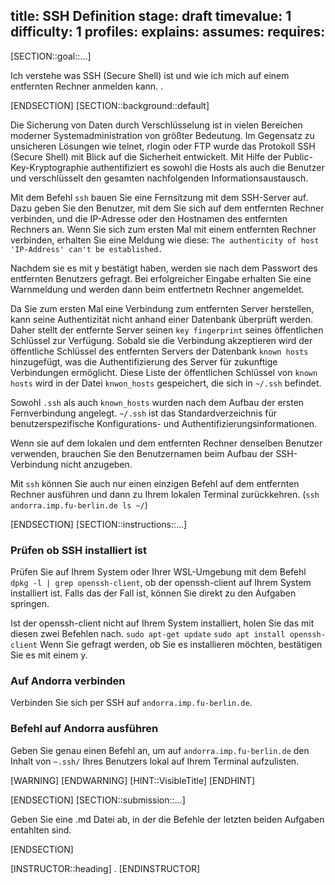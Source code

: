 title: SSH Definition
stage: draft
timevalue: 1
difficulty: 1
profiles:
explains:
assumes:
requires:
---
[SECTION::goal::...]

Ich verstehe was SSH (Secure Shell) ist und wie ich mich auf einem entfernten Rechner anmelden kann.
.

[ENDSECTION]
[SECTION::background::default]

Die Sicherung von Daten durch Verschlüsselung ist in vielen Bereichen moderner Systemadministration von größter Bedeutung. Im Gegensatz zu unsicheren Lösungen wie telnet, rlogin oder FTP wurde das Protokoll SSH (Secure Shell) mit Blick auf die Sicherheit entwickelt. Mit Hilfe der Public-Key-Kryptographie authentifiziert es sowohl die Hosts als auch die Benutzer und verschlüsselt den gesamten nachfolgenden Informationsaustausch.

Mit dem Befehl `ssh` bauen Sie eine Fernsitzung mit dem SSH-Server auf. Dazu geben Sie den Benutzer, mit dem Sie sich auf dem entfernten Rechner verbinden, und die IP-Adresse oder den Hostnamen des entfernten Rechners an. Wenn Sie sich zum ersten Mal mit einem entfernten Rechner verbinden, erhalten Sie eine Meldung wie diese:
`The authenticity of host 'IP-Address' can't be established.`

Nachdem sie es mit y bestätigt haben, werden sie nach dem Passwort des entfernten Benutzers gefragt. Bei erfolgreicher Eingabe erhalten Sie eine Warnmeldung und werden dann beim entfertnetn Rechner angemeldet.

Da Sie zum ersten Mal eine Verbindung zum entfernten Server herstellen, kann seine Authentizität nicht anhand einer Datenbank überprüft werden. Daher stellt der entfernte Server seinen `key fingerprint` seines öffentlichen Schlüssel zur Verfügung. Sobald sie die Verbindung akzeptieren wird der öffentliche Schlüssel des entfernten Servers der Datenbank `known hosts` hinzugefügt, was die Authentifizierung des Server für zukunftige Verbindungen ermöglicht. Diese Liste der öffentlichen Schlüssel von `known hosts` wird in der Datei `knwon_hosts` gespeichert, die sich in `~/.ssh` befindet.

Sowohl `.ssh` als auch `known_hosts` wurden nach dem Aufbau der ersten Fernverbindung angelegt. `~/.ssh` ist das Standardverzeichnis für benutzerspezifische Konfigurations- und Authentifizierungsinformationen.

Wenn sie auf dem lokalen und dem entfernten Rechner denselben Benutzer verwenden, brauchen Sie den Benutzernamen beim Aufbau der SSH-Verbindung nicht anzugeben.

Mit `ssh` können Sie auch nur einen einzigen Befehl auf dem entfernten Rechner ausführen und dann zu Ihrem lokalen Terminal zurückkehren. (`ssh andorra.imp.fu-berlin.de ls ~/`)

[ENDSECTION]
[SECTION::instructions::...]

### Prüfen ob SSH installiert ist

Prüfen Sie auf Ihrem System oder Ihrer WSL-Umgebung mit dem Befehl `dpkg -l | grep openssh-client`, ob der openssh-client auf Ihrem System installiert ist. Falls das der Fall ist, können Sie direkt zu den Aufgaben springen.

Ist der openssh-client nicht auf Ihrem System installiert, holen Sie das mit diesen zwei Befehlen nach.
`sudo apt-get update`
`sudo apt install openssh-client`
Wenn Sie gefragt werden, ob Sie es installieren möchten, bestätigen Sie es mit einem y.

### Auf Andorra verbinden

Verbinden Sie sich per SSH auf `andorra.imp.fu-berlin.de`.

### Befehl auf Andorra ausführen

Geben Sie genau einen Befehl an, um auf `andorra.imp.fu-berlin.de` den Inhalt von `~.ssh/` Ihres Benutzers lokal auf Ihrem Terminal aufzulisten.


[WARNING]
[ENDWARNING]
[HINT::VisibleTitle]
[ENDHINT]

[ENDSECTION]
[SECTION::submission::...]

Geben Sie eine .md Datei ab, in der die Befehle der letzten beiden Aufgaben entahlten sind.

[ENDSECTION]

[INSTRUCTOR::heading]
.
[ENDINSTRUCTOR]
